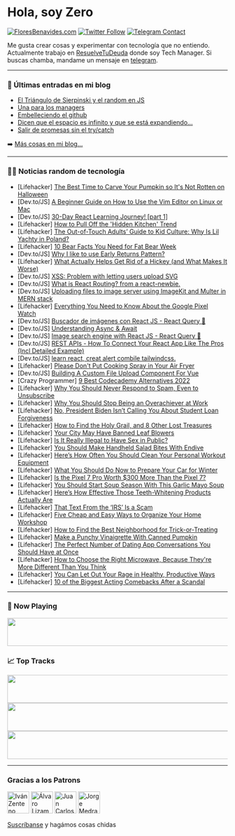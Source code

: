 # Hola, soy Zero

[![FloresBenavides.com](https://img.shields.io/website?down_message=oops&label=MiBlog&style=for-the-badge&up_message=online&url=https%3A%2F%2Ffloresbenavides.com)](https://floresbenavides.com) [![Twitter Follow](https://img.shields.io/twitter/follow/ZeroDragon?color=%231DA1F2&label=Follow&logo=twitter&logoColor=ffffff&style=for-the-badge)](https://twitter.com/zerodragon) [![Telegram Contact](https://img.shields.io/badge/escr%C3%ADbeme-ZeroDragon-%2326A5E4?style=for-the-badge&logo=telegram)](https://t.me/zerodragon)

Me gusta crear cosas y experimentar con tecnología que no entiendo.
Actualmente trabajo en [ResuelveTuDeuda](http://github.com/resuelve) donde soy Tech Manager.
Si buscas chamba, mandame un mensaje en [telegram](https://t.me/zerodragon).

---

### 📕 Últimas entradas en mi blog
<!-- BLOG-POST-LIST:START -->
- [El Triángulo de Sierpinski y el random en JS](https://floresbenavides.com/el-triangulo-de-sierpinski-y-el-random-en-js/)
- [Una para los managers](https://floresbenavides.com/una-para-los-managers/)
- [Embelleciendo el github](https://floresbenavides.com/embelleciendo-el-github/)
- [Dicen que el espacio es infinito y que se está expandiendo…](https://floresbenavides.com/dicen-que-el-espacio-es-infinito-y-que-se-esta-expandiendo/)
- [Salir de promesas sin el try/catch](https://floresbenavides.com/salir-de-promesas-sin-el-try-catch/)
<!-- BLOG-POST-LIST:END -->

➡️ [Más cosas en mi blog...](https://floresbenavides.com)

---

### 👨‍💻 Noticias random de tecnología
<!-- TECH-POSTS:START -->
- [Lifehacker] [The Best Time to Carve Your Pumpkin so It&#39;s Not Rotten on Halloween](https://lifehacker.com/the-best-time-to-carve-your-pumpkin-so-its-not-rotten-o-1849624529)
- [Dev.to/JS] [A Beginner Guide on How to Use the Vim Editor on Linux or Mac](https://dev.to/kennibravo/a-beginner-guide-on-how-to-use-the-vim-editor-on-linux-or-mac-2oc6)
- [Dev.to/JS] [30-Day React Learning Journey! [part 1]](https://dev.to/ymhaah/30-day-react-learning-journey-part-1-14od)
- [Lifehacker] [How to Pull Off the &#39;Hidden Kitchen&#39; Trend](https://lifehacker.com/how-to-pull-off-the-hidden-kitchen-trend-1849628983)
- [Lifehacker] [The Out-of-Touch Adults’ Guide to Kid Culture: Why Is Lil Yachty in Poland?](https://lifehacker.com/the-out-of-touch-adults-guide-to-kid-culture-why-is-l-1849628637)
- [Lifehacker] [10 Bear Facts You Need for Fat Bear Week](https://lifehacker.com/10-bear-facts-you-need-for-fat-bear-week-1849627121)
- [Dev.to/JS] [Why I like to use Early Returns Pattern?](https://dev.to/malaquiasdev/why-i-like-to-use-early-returns-pattern-52b2)
- [Lifehacker] [What Actually Helps Get Rid of a Hickey &lpar;and What Makes It Worse&rpar;](https://lifehacker.com/what-actually-helps-get-rid-of-a-hickey-and-what-makes-1849626619)
- [Dev.to/JS] [XSS: Problem with letting users upload SVG](https://dev.to/tusharshahi/xss-problem-with-letting-users-upload-svg-1ga8)
- [Dev.to/JS] [What is React Routing? from a react-newbie.](https://dev.to/sharozijaz/what-is-react-routing-from-a-react-newbie-nbb)
- [Dev.to/JS] [Uploading files to image server using ImageKit and Multer in MERN stack](https://dev.to/4x3l3r8/uploading-files-to-image-server-using-imagekit-and-multer-in-mern-stack-4caa)
- [Lifehacker] [Everything You Need to Know About the Google Pixel Watch](https://lifehacker.com/everything-you-need-to-know-about-the-google-pixel-watc-1849624469)
- [Dev.to/JS] [Buscador de imágenes con React JS - React Query 🔋](https://dev.to/franklin030601/buscador-de-imagenes-con-react-js-react-query-1m6f)
- [Dev.to/JS] [Understanding Async &amp; Await](https://dev.to/maximization/understanding-async-await-22o6)
- [Dev.to/JS] [Image search engine with React JS - React Query 🔋](https://dev.to/franklin030601/image-search-engine-with-react-js-react-query-39)
- [Dev.to/JS] [REST APIs - How To Connect Your React App Like The Pros &lpar;Incl Detailed Example&rpar;](https://dev.to/profydev/rest-apis-how-to-connect-your-react-app-like-the-pros-incl-detailed-example-4hb8)
- [Dev.to/JS] [learn react, creat alert combile tailwindcss.](https://dev.to/suandedev/learn-react-creat-alert-combile-tailwindcss-3fpk)
- [Lifehacker] [Please Don&#39;t Put Cooking Spray in Your Air Fryer](https://lifehacker.com/please-dont-put-cooking-spray-in-your-air-fryer-1849626915)
- [Dev.to/JS] [Building A Custom File Upload Component For Vue](https://dev.to/ogurinkaben/building-a-custom-file-upload-component-for-vue-2a98)
- [Crazy Programmer] [9 Best Codecademy Alternatives 2022](https://www.thecrazyprogrammer.com/2022/10/codecademy-alternatives.html)
- [Lifehacker] [Why You Should Never Respond to Spam, Even to Unsubscribe](https://lifehacker.com/why-you-should-never-respond-to-spam-even-to-unsubscri-1849626928)
- [Lifehacker] [Why You Should Stop Being an Overachiever at Work](https://lifehacker.com/why-you-should-stop-being-an-overachiever-at-work-1849625768)
- [Lifehacker] [No, President Biden Isn’t Calling You About Student Loan Forgiveness](https://lifehacker.com/no-president-biden-isn-t-calling-you-about-student-loa-1849625042)
- [Lifehacker] [How to Find the Holy Grail, and 8 Other Lost Treasures](https://lifehacker.com/how-to-find-the-holy-grail-and-8-other-lost-treasures-1849626387)
- [Lifehacker] [Your City May Have Banned Leaf Blowers](https://lifehacker.com/your-city-may-have-banned-leaf-blowers-1849626519)
- [Lifehacker] [Is It Really Illegal to Have Sex in Public?](https://lifehacker.com/is-it-really-illegal-to-have-sex-in-public-1849626585)
- [Lifehacker] [You Should Make Handheld Salad Bites With Endive](https://lifehacker.com/you-should-make-handheld-salad-bites-with-endive-1849626390)
- [Lifehacker] [Here’s How Often You Should Clean Your Personal Workout Equipment](https://lifehacker.com/here-s-how-often-you-should-clean-your-personal-workout-1849625452)
- [Lifehacker] [What You Should Do Now to Prepare Your Car for Winter](https://lifehacker.com/what-you-should-do-now-to-prepare-your-car-for-winter-1849625229)
- [Lifehacker] [Is the Pixel 7 Pro Worth $300 More Than the Pixel 7?](https://lifehacker.com/is-the-pixel-7-pro-worth-300-more-than-the-pixel-7-1849624470)
- [Lifehacker] [You Should Start Soup Season With This Garlic Mayo Soup](https://lifehacker.com/you-should-start-soup-season-with-this-garlic-mayo-soup-1849624990)
- [Lifehacker] [Here’s How Effective Those Teeth-Whitening Products Actually Are](https://lifehacker.com/here-s-how-effective-those-teeth-whitening-products-act-1849625435)
- [Lifehacker] [That Text From the ‘IRS’ Is a Scam](https://lifehacker.com/that-text-from-the-irs-is-a-scam-1849625108)
- [Lifehacker] [Five Cheap and Easy Ways to Organize Your Home Workshop](https://lifehacker.com/five-cheap-and-easy-ways-to-organize-your-home-workshop-1849621670)
- [Lifehacker] [How to Find the Best Neighborhood for Trick-or-Treating](https://lifehacker.com/how-to-find-the-best-neighborhood-for-trick-or-treating-1849622382)
- [Lifehacker] [Make a Punchy Vinaigrette With Canned Pumpkin](https://lifehacker.com/make-a-punchy-vinaigrette-with-canned-pumpkin-1849622070)
- [Lifehacker] [The Perfect Number of Dating App Conversations You Should Have at Once](https://lifehacker.com/the-perfect-number-of-dating-app-conversations-you-shou-1849620078)
- [Lifehacker] [How to Choose the Right Microwave, Because They&#39;re More Different Than You Think](https://lifehacker.com/how-to-choose-the-right-microwave-because-theyre-more-1849619590)
- [Lifehacker] [You Can Let Out Your Rage in Healthy, Productive Ways](https://lifehacker.com/you-can-let-out-your-rage-in-healthy-productive-ways-1849619494)
- [Lifehacker] [10 of the Biggest Acting Comebacks After a Scandal](https://lifehacker.com/10-of-the-biggest-acting-comebacks-after-a-scandal-1849614468)<!-- TECH-POSTS:END -->

---

### 🎵 Now Playing
<a href="https://spotify-now-playing-dun.vercel.app/now-playing?open"><img src="https://spotify-now-playing-dun.vercel.app/now-playing" width="540" height="64"></a>

### 📈 Top Tracks
<a href="https://spotify-now-playing-dun.vercel.app/top-tracks?i=1&open"><img src="https://spotify-now-playing-dun.vercel.app/top-tracks?i=1" width="540" height="64"></a>
<a href="https://spotify-now-playing-dun.vercel.app/top-tracks?i=2&open"><img src="https://spotify-now-playing-dun.vercel.app/top-tracks?i=2" width="540" height="64"></a>
<a href="https://spotify-now-playing-dun.vercel.app/top-tracks?i=3&open"><img src="https://spotify-now-playing-dun.vercel.app/top-tracks?i=3" width="540" height="64"></a>

---

### Gracias a los Patrons
[<img src="https://avatars.githubusercontent.com/u/243380?v=4" alt="Iván Zenteno" width="50px">](https://github.com/k001) [<img src="https://avatars.githubusercontent.com/u/19955639?v=4" alt="Álvaro Lizama" width="50px">](https://github.com/alvarolizama) [<img src="https://avatars.githubusercontent.com/u/2718753?v=4" alt="Juan Carlos Ruiz" width="50px">](https://github.com/JuanCrg90) [<img src="https://avatars.githubusercontent.com/u/37025?v=4" alt="Jorge Medrano" width="50px">](https://github.com/h1pp1e) 

[Suscríbanse](https://www.patreon.com/zerodragon) y hagámos cosas chidas
